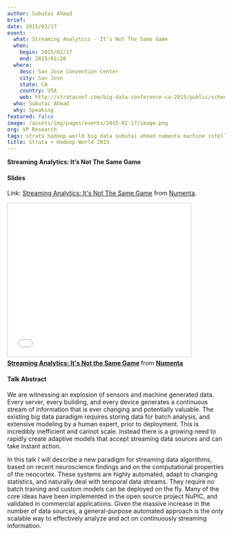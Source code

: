 ```yaml
---
author: Subutai Ahmad
brief:
date: 2015/02/17
event:
  what: Streaming Analytics - It’s Not The Same Game
  when:
    begin: 2015/02/17
    end: 2015/02/20
  where:
    desc: San Jose Convention Center
    city: San Jose
    state: CA
    country: USA
    web: http://strataconf.com/big-data-conference-ca-2015/public/schedule/detail/38703
  who: Subutai Ahmad
  why: Speaking
featured: false
image: /assets/img/pages/events/2015-02-17/image.png
org: VP Research
tags: strata hadoop world big data subutai ahmad numenta machine intelligence streaming analytics
title: Strata + Hadoop World 2015
---
```


**Streaming Analytics: It’s Not The Same Game**

#### Slides

Link:
[Streaming Analytics: It's Not The Same Game](http://www.slideshare.net/numenta/streaming-analytics-its-not-the-same-game)
from [Numenta](//www.slideshare.net/numenta).

<div class="video-container media-border">
  <iframe src="//www.slideshare.net/slideshow/embed_code/45044014" width="425" height="355" frameborder="0" marginwidth="0" marginheight="0" scrolling="no" style="border:1px solid #CCC; border-width:1px; margin-bottom:5px; max-width: 100%;" allowfullscreen> </iframe> <div style="margin-bottom:5px"> <strong> <a href="//www.slideshare.net/numenta/streaming-analytics-its-not-the-same-game" title="Streaming Analytics: It&#x27;s Not the Same Game" target="_blank">Streaming Analytics: It&#x27;s Not the Same Game</a> </strong> from <strong><a href="//www.slideshare.net/numenta" target="_blank">Numenta</a></strong> </div>
</div>

#### Talk Abstract

We are witnessing an explosion of sensors and machine generated data. Every
server, every building, and every device generates a continuous stream of
information that is ever changing and potentially valuable. The existing big
data paradigm requires storing data for batch analysis, and extensive modeling
by a human expert, prior to deployment. This is incredibly inefficient and
cannot scale. Instead there is a growing need to rapidly create adaptive models
that accept streaming data sources and can take instant action.

In this talk I will describe a new paradigm for streaming data algorithms, based
on recent neuroscience findings and on the computational properties of the
neocortex.  These systems are highly automated, adapt to changing statistics,
and naturally deal with temporal data streams. They require no batch training
and custom models can be deployed on the fly.  Many of the core ideas have been
implemented in the open source project NuPIC, and validated in commercial
applications.  Given the massive increase in the number of data sources, a
general-purpose automated approach is the only scalable way to effectively
analyze and act on continuously streaming information.
